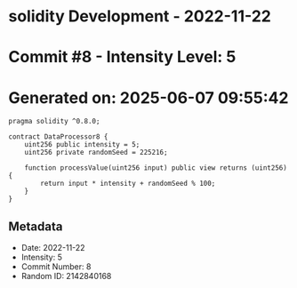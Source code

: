 ﻿# solidity Development - 2022-11-22
# Commit #8 - Intensity Level: 5
# Generated on: 2025-06-07 09:55:42
```solidity
pragma solidity ^0.8.0;

contract DataProcessor8 {
    uint256 public intensity = 5;
    uint256 private randomSeed = 225216;

    function processValue(uint256 input) public view returns (uint256) {
        return input * intensity + randomSeed % 100;
    }
}
```
## Metadata
- Date: 2022-11-22
- Intensity: 5
- Commit Number: 8
- Random ID: 2142840168
